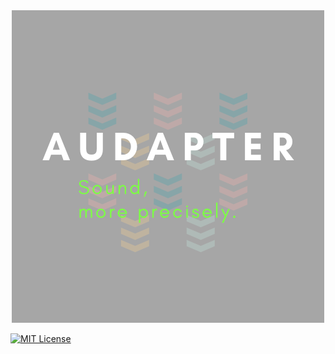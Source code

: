<div align="center">
<img src="data/desc.png" alt="header" title="AUDAPTER">
</div>

[![MIT License](http://img.shields.io/badge/license-MIT-blue.svg?style=flat)](LICENSE)

